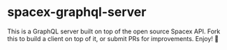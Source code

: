 # spacex-graphql-server

This is a GraphQL server built on top of the open source Spacex API. Fork this to build a client on top of it, or submit PRs for improvements. Enjoy! 🚀
